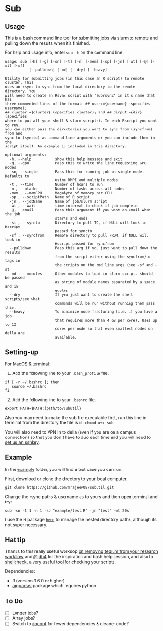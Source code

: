 Sub 
================

## Usage

This is a bash command line tool for submitting jobs via slurm to remote and pulling
down the results when it’s finished.

For help and usage info, enter `sub -h` on the command line:
```
usage: sub [-h] [-g] [-sn] [-t] [-n] [-mem] [-sp] [-jn] [-wt] [-@] [-st] [-sf]
           [--pulldown] [-md] [--dry] [--heavy]

Utility for submitting jobs (in this case an R script) to remote cluster. This
uses an rsync to sync from the local directory to the remote directory. You
will need to create an Rsync script with 'subrsync' in it's name that has
three commented lines of the format: ## user:={username} (specifies username);
## cluster:={cluster} (specifies cluster); and ## dirput:={dir} (specifies
where to put all your shell & slurm scripts). In each Rscript you want to run,
you can either pass the directories you want to sync from (syncfrom) from and
sync to (syncto) as command line arguments or you can include them in the
script itself. An example is included in this directory.

optional arguments:
  -h, --help           show this help message and exit
  -g, --gpu            Pass this to write the line requesting GPU nodes
  -sn, --single        Pass this for running job on single node. Defaults to
                       using RMPI and multiple nodes.
  -t , --time          Number of hours to run
  -n , --ntasks        Number of tasks across all nodes
  -mem , --memCPU      Megabyte of memory per CPU
  -sp , --scriptPath   Name of R script
  -jn , --jobName      Name of job/slurm script
  -wt , --wait         time interval to check if job complete
  -@, --email          Pass this argument if you want an email when the job
                       starts and ends
  -st , --syncto       Directory to pull TO, if NULL will look in Rscript
                       passed for syncto
  -sf , --syncfrom     Remote directory to pull FROM, if NULL will look in
                       Rscript passed for syncfrom
  --pulldown           Pass this arg if you just want to pull down the results
                       from the script either using the syncfrom/to tags in
                       the scripts on the cmd line args (see -sf and -st
  -md , --modules      Other modules to load in slurm script, should be passed
                       as string of module names separated by a space and in
                       quotes
  --dry                If you just want to create the shell scripts/see what
                       commands will be run without running them pass this.
  --heavy              To minimize node fracturing (i.e. if you have a job
                       that requires more than 4 GB per core). Uses up to 12
                       cores per node so that even smallest nodes on della are
                       available.
```

## Setting-up

For MacOS & terminal:

1. Add the following line to your `.bash_profile` file.
```
if [ -r ~/.bashrc ]; then
   source ~/.bashrc
fi
```
2. Add the following line to your `.bashrc` file.
```
export PATH=$PATH:{path/to/subutil}
```

Also you may need to make the sub file executable first, run this line in terminal from the directory the file is in: ```chmod u+x sub```

You will also need to VPN in to della (even if you are on a campus connection) so that you don't have to duo each time and you will need to [set up an sshkey](https://github.com/PrincetonUniversity/removing_tedium/tree/master/02_passwordless_logins).

## Example

In the [example](example/) folder, you will find a test case you can run.

First, download or clone the directory to your local computer. 
```
git clone https://github.com/mrajeev08/subutil.git
```

Change the rsync paths & username as to yours and then open terminal and try:
```
sub -sn -t 1 -n 1 -sp "example/test.R" -jn "test" -wt 20s
```

I use the R package [`here`](https://here.r-lib.org) to manage the nested directory paths, although its not super necessary.  

## Hat tip 

Thanks to this really useful worksop [on removing tedium from your research workflow](https://github.com/PrincetonUniversity/removing_tedium) and [@jdh4](https://github.com/jdh4) for the inspiration and bash help session, and also to [shellcheck](https://www.shellcheck.net), a very useful tool for checking your scripts.

Dependencies:
- R (version 3.6.0 or higher)
- [argparser](https://github.com/trevorld/r-argparse) package which requires python 

## To Do
- [ ] Longer jobs?
- [ ] Array jobs?
- [ ] Switch to [docopt](https://github.com/docopt/docopt.R) for fewer dependencies & cleaner code?

